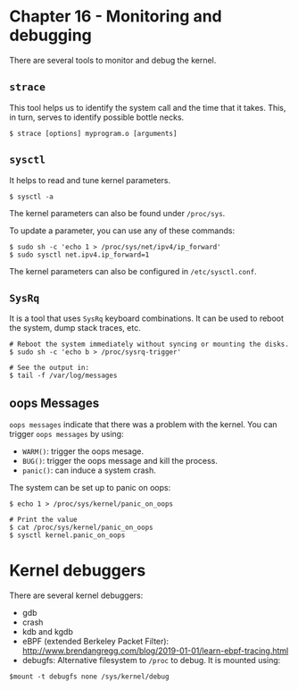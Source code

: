 
# Chapter 16 - Monitoring and debugging


There are several tools to monitor and debug the kernel.


## `strace`

This tool helps us to identify the system call and the time that
it takes. This, in turn, serves to identify possible bottle necks.

```shell
$ strace [options] myprogram.o [arguments]

```


## `sysctl`

It helps to read and tune kernel parameters.


```shell
$ sysctl -a
```

The kernel parameters can also be found under `/proc/sys`.


To update a parameter, you can use any of these commands:

```shell
$ sudo sh -c 'echo 1 > /proc/sys/net/ipv4/ip_forward'
$ sudo sysctl net.ipv4.ip_forward=1
```

The kernel parameters can also be configured in `/etc/sysctl.conf`.


## `SysRq`

It is a tool that uses `SysRq` keyboard combinations. It can be used to
reboot the system, dump stack traces, etc.


```shell
# Reboot the system immediately without syncing or mounting the disks.
$ sudo sh -c 'echo b > /proc/sysrq-trigger'

# See the output in:
$ tail -f /var/log/messages
```

## oops Messages

`oops messages` indicate that there was a problem with the kernel. You can
trigger `oops messages` by using:

- `WARM()`: trigger the oops mesage.
- `BUG()`: trigger the oops message and kill the process.
- `panic()`: can induce a system crash.


The system can be set up to panic on oops:

```shell
$ echo 1 > /proc/sys/kernel/panic_on_oops

# Print the value
$ cat /proc/sys/kernel/panic_on_oops
$ sysctl kernel.panic_on_oops
```
# Kernel debuggers

There are several kernel debuggers:

- gdb
- crash
- kdb and kgdb
- eBPF (extended Berkeley Packet Filter):
http://www.brendangregg.com/blog/2019-01-01/learn-ebpf-tracing.html
- debugfs: Alternative filesystem to `/proc` to debug. It is mounted using:

```shell
$mount -t debugfs none /sys/kernel/debug
```
